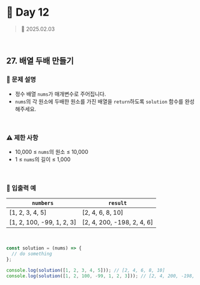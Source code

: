 # 🌻 Day 12

> 📅 2025.02.03

<br>

## 27. 배열 두배 만들기

### 📍 문제 설명

- 정수 배열 `nums`가 매개변수로 주어집니다.
- `nums`의 각 원소에 두배한 원소를 가진 배열을 `return`하도록 `solution` 함수를 완성해주세요.

<br>

### ⚠️ 제한 사항

- 10,000 ≤ `nums`의 원소 ≤ 10,000
- 1 ≤ `nums`의 길이 ≤ 1,000

<br>

### 👀 입출력 예

| `numbers`                 | `result`                   |
| ------------------------- | -------------------------- |
| [1, 2, 3, 4, 5]           | [2, 4, 6, 8, 10]           |
| [1, 2, 100, -99, 1, 2, 3] | [2, 4, 200, -198, 2, 4, 6] |

<br>

```javascript
const solution = (nums) => {
  // do something
};

console.log(solution([1, 2, 3, 4, 5])); // [2, 4, 6, 8, 10]
console.log(solution([1, 2, 100, -99, 1, 2, 3])); // [2, 4, 200, -198, 2, 4, 6]
```
